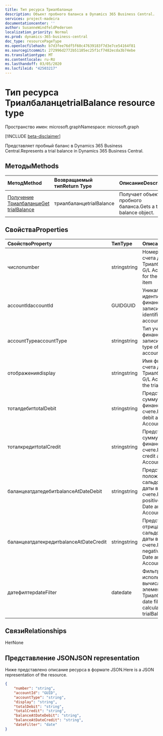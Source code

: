 ```yaml
---
title: Тип ресурса Триалбаланце
description: Объект пробного баланса в Dynamics 365 Business Central.
services: project-madeira
documentationcenter: ''
author: SusanneWindfeldPedersen
localization_priority: Normal
ms.prod: dynamics-365-business-central
doc_type: resourcePageType
ms.openlocfilehash: b7d3fee76df5f60c47639183f7d3e7ce54164f81
ms.sourcegitcommit: 272996d2772b51105ec25f1cf7482ecda3b74ebe
ms.translationtype: MT
ms.contentlocale: ru-RU
ms.lasthandoff: 03/05/2020
ms.locfileid: "42503217"
---
```

# <a name="trialbalance-resource-type"></a><span data-ttu-id="49fdf-103">Тип ресурса Триалбаланце</span><span class="sxs-lookup"><span data-stu-id="49fdf-103">trialBalance resource type</span></span>

<span data-ttu-id="49fdf-104">Пространство имен: microsoft.graph</span><span class="sxs-lookup"><span data-stu-id="49fdf-104">Namespace: microsoft.graph</span></span>

[!INCLUDE [beta-disclaimer](../../includes/beta-disclaimer.md)]

<span data-ttu-id="49fdf-105">Представляет пробный баланс в Dynamics 365 Business Central.</span><span class="sxs-lookup"><span data-stu-id="49fdf-105">Represents a trial balance in Dynamics 365 Business Central.</span></span>

## <a name="methods"></a><span data-ttu-id="49fdf-106">Методы</span><span class="sxs-lookup"><span data-stu-id="49fdf-106">Methods</span></span>

| <span data-ttu-id="49fdf-107">Метод</span><span class="sxs-lookup"><span data-stu-id="49fdf-107">Method</span></span>       | <span data-ttu-id="49fdf-108">Возвращаемый тип</span><span class="sxs-lookup"><span data-stu-id="49fdf-108">Return Type</span></span>  |<span data-ttu-id="49fdf-109">Описание</span><span class="sxs-lookup"><span data-stu-id="49fdf-109">Description</span></span>|
|:---------------|:--------|:----------|
|[<span data-ttu-id="49fdf-110">Получение Триалбаланце</span><span class="sxs-lookup"><span data-stu-id="49fdf-110">Get trialBalance</span></span>](../api/dynamics-trialbalance-get.md)|<span data-ttu-id="49fdf-111">триалбаланце</span><span class="sxs-lookup"><span data-stu-id="49fdf-111">trialBalance</span></span>|<span data-ttu-id="49fdf-112">Получает объект пробного баланса.</span><span class="sxs-lookup"><span data-stu-id="49fdf-112">Gets a trial balance object.</span></span>|

## <a name="properties"></a><span data-ttu-id="49fdf-113">Свойства</span><span class="sxs-lookup"><span data-stu-id="49fdf-113">Properties</span></span>
| <span data-ttu-id="49fdf-114">Свойство</span><span class="sxs-lookup"><span data-stu-id="49fdf-114">Property</span></span>     | <span data-ttu-id="49fdf-115">Тип</span><span class="sxs-lookup"><span data-stu-id="49fdf-115">Type</span></span>   |<span data-ttu-id="49fdf-116">Описание</span><span class="sxs-lookup"><span data-stu-id="49fdf-116">Description</span></span>|
|:---------------|:--------|:----------|
|<span data-ttu-id="49fdf-117">число</span><span class="sxs-lookup"><span data-stu-id="49fdf-117">number</span></span>|<span data-ttu-id="49fdf-118">string</span><span class="sxs-lookup"><span data-stu-id="49fdf-118">string</span></span>|<span data-ttu-id="49fdf-119">Номер финансового счета для элемента Триалбаланце</span><span class="sxs-lookup"><span data-stu-id="49fdf-119">The G/L Account number for the trialBalance item</span></span>|
|<span data-ttu-id="49fdf-120">accountId</span><span class="sxs-lookup"><span data-stu-id="49fdf-120">accountId</span></span>|<span data-ttu-id="49fdf-121">GUID</span><span class="sxs-lookup"><span data-stu-id="49fdf-121">GUID</span></span>|<span data-ttu-id="49fdf-122">Уникальный идентификатор финансового счета записи.</span><span class="sxs-lookup"><span data-stu-id="49fdf-122">The unique identifier for the G/L account of the record.</span></span>|
|<span data-ttu-id="49fdf-123">accountType</span><span class="sxs-lookup"><span data-stu-id="49fdf-123">accountType</span></span>|<span data-ttu-id="49fdf-124">string</span><span class="sxs-lookup"><span data-stu-id="49fdf-124">string</span></span>|<span data-ttu-id="49fdf-125">Тип учетной записи финансового счета записи.</span><span class="sxs-lookup"><span data-stu-id="49fdf-125">The account type of the G/L account of the record.</span></span>|
|<span data-ttu-id="49fdf-126">отображения</span><span class="sxs-lookup"><span data-stu-id="49fdf-126">display</span></span>|<span data-ttu-id="49fdf-127">string</span><span class="sxs-lookup"><span data-stu-id="49fdf-127">string</span></span>|<span data-ttu-id="49fdf-128">Имя финансового счета для элемента Триалбаланце.</span><span class="sxs-lookup"><span data-stu-id="49fdf-128">The G/L Account name for the trialBalance item.</span></span>|
|<span data-ttu-id="49fdf-129">тоталдебит</span><span class="sxs-lookup"><span data-stu-id="49fdf-129">totalDebit</span></span>|<span data-ttu-id="49fdf-130">string</span><span class="sxs-lookup"><span data-stu-id="49fdf-130">string</span></span>|<span data-ttu-id="49fdf-131">Представляет общую сумму дебета в финансовом счете.</span><span class="sxs-lookup"><span data-stu-id="49fdf-131">Represents total debit amount in G/L Account.</span></span>|
|<span data-ttu-id="49fdf-132">тоталкредит</span><span class="sxs-lookup"><span data-stu-id="49fdf-132">totalCredit</span></span>|<span data-ttu-id="49fdf-133">string</span><span class="sxs-lookup"><span data-stu-id="49fdf-133">string</span></span>|<span data-ttu-id="49fdf-134">Представляет общую сумму кредита в финансовом счете.</span><span class="sxs-lookup"><span data-stu-id="49fdf-134">Represents total credit amount in G/L Account.</span></span>|
|<span data-ttu-id="49fdf-135">баланцеатдатедебит</span><span class="sxs-lookup"><span data-stu-id="49fdf-135">balanceAtDateDebit</span></span>|<span data-ttu-id="49fdf-136">string</span><span class="sxs-lookup"><span data-stu-id="49fdf-136">string</span></span>|<span data-ttu-id="49fdf-137">Представляет положительное сальдо на сумму даты в финансовом счете.</span><span class="sxs-lookup"><span data-stu-id="49fdf-137">Represents positive Balance at Date amount in G/L Account.</span></span>|
|<span data-ttu-id="49fdf-138">баланцеатдатекредит</span><span class="sxs-lookup"><span data-stu-id="49fdf-138">balanceAtDateCredit</span></span>|<span data-ttu-id="49fdf-139">string</span><span class="sxs-lookup"><span data-stu-id="49fdf-139">string</span></span>|<span data-ttu-id="49fdf-140">Представляет отрицательное сальдо на сумму даты в финансовом счете.</span><span class="sxs-lookup"><span data-stu-id="49fdf-140">Represents negative Balance at Date amount in G/L Account.</span></span>|
|<span data-ttu-id="49fdf-141">датефилтер</span><span class="sxs-lookup"><span data-stu-id="49fdf-141">dateFilter</span></span>|<span data-ttu-id="49fdf-142">date</span><span class="sxs-lookup"><span data-stu-id="49fdf-142">date</span></span>|<span data-ttu-id="49fdf-143">Фильтр даты, используемый для вычисления элементов Триалбаланце.</span><span class="sxs-lookup"><span data-stu-id="49fdf-143">The date filter used to calculate the trialBalance items.</span></span>|


## <a name="relationships"></a><span data-ttu-id="49fdf-144">Связи</span><span class="sxs-lookup"><span data-stu-id="49fdf-144">Relationships</span></span>
<span data-ttu-id="49fdf-145">Нет</span><span class="sxs-lookup"><span data-stu-id="49fdf-145">None</span></span>

## <a name="json-representation"></a><span data-ttu-id="49fdf-146">Представление JSON</span><span class="sxs-lookup"><span data-stu-id="49fdf-146">JSON representation</span></span>

<span data-ttu-id="49fdf-147">Ниже представлено описание ресурса в формате JSON.</span><span class="sxs-lookup"><span data-stu-id="49fdf-147">Here is a JSON representation of the resource.</span></span>


```json
{
    "number": "string",
    "accountId": "GUID",
    "accountType": "string",
    "display": "string",
    "totalDebit": "string",
    "totalCredit": "string",
    "balanceAtDateDebit": "string",
    "balanceAtDateCredit": "string",
    "dateFilter": "date"
}

```

